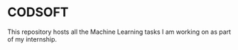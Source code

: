 # CODSOFT
This repository hosts all the Machine Learning tasks I am working on as part of my internship.
